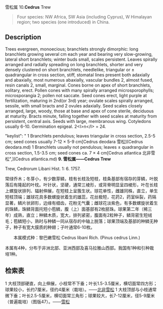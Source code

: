 雪松属
10.**Cedrus** Trew

> Four species: NW Africa, SW Asia (including Cyprus), W Himalayan region; two species (one introduced) in China.


## Description
Trees evergreen, monoecious; branchlets strongly dimorphic: long branchlets growing several cm each year and bearing very slow-growing, lateral short branchlets; winter buds small, scales persistent. Leaves spirally arranged and radially spreading on long branchlets, shorter and very densely clustered on short branchlets, needlelike, triangular or ±  quadrangular in cross section, stiff, stomatal lines present both adaxially and abaxially, most numerous abaxially, vascular bundles 2, almost fused, resin canals 2, small, marginal. Cones borne on apex of short branchlets, solitary, erect. Pollen cones with many spirally arranged microsporophylls; microsporangia 2; pollen not saccate. Seed cones erect, light purple at fertilization, maturing in 2nd(or 3rd) year; ovulate scales spirally arranged, sessile, with small bracts and 2 ovules adaxially. Seed scales closely arranged, large, woody, those at base and apex of cone sterile, deciduous at maturity. Bracts minute, falling together with seed scales at maturity from persistent, central axis. Seeds with large, membranous wing. Cotyledons usually 6-10. Germination epigeal. 2&lt;I&gt;n&lt;/I&gt; = 24.

  "keylist": "
1 Branchlets pendulous; leaves triangular in cross section, 2.5-5 cm; seed cones usually 7-12 × 5-9 cm[Cedrus deodara 雪松](Cedrus deodara.md)
1 Branchlets usually not pendulous; leaves ± quadrangular in cross section, 1.5-3.5 cm; seed cones ca. 7 × 4 cm[Cedrus atlantica 北非雪松",](Cedrus atlantica.md)
**9. 雪松属——Cedrus Trew**

Trew, Cedrorum Libani Hist. 1: 6. 1757.

常绿乔木；冬芽小，有少数芽鳞，枝有长枝及短枝，枝条基部有宿存的芽鳞，叶脱落后有隆起的叶枕。叶针状，坚硬，通常三棱形，或背脊明显呈四棱形，叶在长枝上螺旋状排列、辐射伸展，在短枝上呈簇生状。球花单性，雌雄同株，直立，单生短枝顶端；雄球花具多数螺旋状着生的雄蕊，花丝极短，花药2，药室纵裂，药隔显著，鳞片状卵形，边缘有细齿，花粉无气囊；雌球花淡紫色，有多数螺旋状着生的珠鳞，珠鳞背面托短小苞鳞，腹（上）面基部有2枚胚珠。球果第二年（稀三年）成熟，直立；种鳞木质，宽大，排列紧密，腹面有2粒种子，鳞背密生短绒毛；苞鳞短小，熟时与种鳞一同从宿存的中轴上脱落；球果顶端及基部的种鳞无种子，种子有宽大膜质的种翅；子叶通常6-10枚。
<p style='text-indent:28px'>本属模式种：黎巴嫩雪松 Cedrus libani Rich. (Pinus cedrus Linn.)

本属有4种，分布于非洲北部、亚洲西部及喜马拉雅山西部。我国有1种和引种栽培1种。

## 检索表

1 大枝顶部硬直，向上伸展，小枝常不下垂；叶长1.5-3.5厘米，横切面常四方形；球果较小，长约7厘米，径约4厘米（栽培）。——[北非雪松](Cedrus%20atlantica.md)
1 大枝顶部与小枝通常微下垂；叶长2.5-5厘米，横切面常三角形；球果较大，长7-12厘米，径5-9厘米（普遍栽培）（图版47）。——[雪松](Cedrus%20deodara.md)
